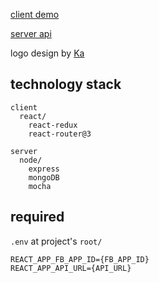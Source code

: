 [client demo](https://w-underground-lottery.herokuapp.com)

[server api](https://github.com/warizz/w-underground-lottery-api)

logo design by [Ka](hnudka@gmail.com)

## technology stack
```
client
  react/
    react-redux
    react-router@3

server
  node/
    express
    mongoDB
    mocha
```

## required

```.env``` at project's ```root/```

```
REACT_APP_FB_APP_ID={FB_APP_ID}
REACT_APP_API_URL={API_URL}
```
